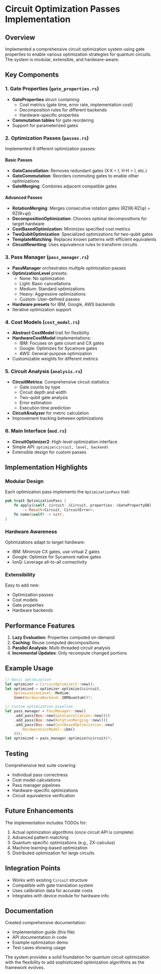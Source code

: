 # Circuit Optimization Passes Implementation

## Overview

Implemented a comprehensive circuit optimization system using gate properties to enable various optimization strategies for quantum circuits. The system is modular, extensible, and hardware-aware.

## Key Components

### 1. Gate Properties (`gate_properties.rs`)
- **GateProperties** struct containing:
  - Cost metrics (gate time, error rate, implementation cost)
  - Decomposition rules for different backends
  - Hardware-specific properties
- **Commutation tables** for gate reordering
- Support for parameterized gates

### 2. Optimization Passes (`passes.rs`)
Implemented 9 different optimization passes:

#### Basic Passes
- **GateCancellation**: Removes redundant gates (X·X = I, H·H = I, etc.)
- **GateCommutation**: Reorders commuting gates to enable other optimizations
- **GateMerging**: Combines adjacent compatible gates

#### Advanced Passes
- **RotationMerging**: Merges consecutive rotation gates (RZ(θ)·RZ(φ) = RZ(θ+φ))
- **DecompositionOptimization**: Chooses optimal decompositions for target hardware
- **CostBasedOptimization**: Minimizes specified cost metrics
- **TwoQubitOptimization**: Specialized optimizations for two-qubit gates
- **TemplateMatching**: Replaces known patterns with efficient equivalents
- **CircuitRewriting**: Uses equivalence rules to transform circuits

### 3. Pass Manager (`pass_manager.rs`)
- **PassManager** orchestrates multiple optimization passes
- **OptimizationLevel** presets:
  - None: No optimization
  - Light: Basic cancellations
  - Medium: Standard optimizations
  - Heavy: Aggressive optimizations
  - Custom: User-defined passes
- **Hardware presets** for IBM, Google, AWS backends
- Iterative optimization support

### 4. Cost Models (`cost_model.rs`)
- **Abstract CostModel** trait for flexibility
- **HardwareCostModel** implementations:
  - IBM: Focuses on gate count and CX gates
  - Google: Optimizes for Sycamore gates
  - AWS: General-purpose optimization
- Customizable weights for different metrics

### 5. Circuit Analysis (`analysis.rs`)
- **CircuitMetrics**: Comprehensive circuit statistics
  - Gate counts by type
  - Circuit depth and width
  - Two-qubit gate analysis
  - Error estimation
  - Execution time prediction
- **CircuitAnalyzer** for metric calculation
- Improvement tracking between optimizations

### 6. Main Interface (`mod.rs`)
- **CircuitOptimizer2**: High-level optimization interface
- Simple API: `optimize(circuit, level, backend)`
- Extensible design for custom passes

## Implementation Highlights

### Modular Design
Each optimization pass implements the `OptimizationPass` trait:
```rust
pub trait OptimizationPass {
    fn apply(&self, circuit: &Circuit, properties: &GatePropertyDB) 
        -> Result<Circuit, CircuitError>;
    fn name(&self) -> &str;
}
```

### Hardware Awareness
Optimizations adapt to target hardware:
- IBM: Minimize CX gates, use virtual Z gates
- Google: Optimize for Sycamore native gates
- IonQ: Leverage all-to-all connectivity

### Extensibility
Easy to add new:
- Optimization passes
- Cost models
- Gate properties
- Hardware backends

## Performance Features

1. **Lazy Evaluation**: Properties computed on-demand
2. **Caching**: Reuse computed decompositions
3. **Parallel Analysis**: Multi-threaded circuit analysis
4. **Incremental Updates**: Only recompute changed portions

## Example Usage

```rust
// Basic optimization
let optimizer = CircuitOptimizer2::new();
let optimized = optimizer.optimize(&circuit, 
    OptimizationLevel::Medium, 
    Some(HardwareBackend::IBMQuantum))?;

// Custom optimization pipeline
let pass_manager = PassManager::new()
    .add_pass(Box::new(GateCancellation::new()))
    .add_pass(Box::new(RotationMerging::new()))
    .add_pass(Box::new(CostBasedOptimization::new(
        HardwareCostModel::ibm()
    )));
let optimized = pass_manager.optimize(&circuit)?;
```

## Testing

Comprehensive test suite covering:
- Individual pass correctness
- Cost model calculations
- Pass manager pipelines
- Hardware-specific optimizations
- Circuit equivalence verification

## Future Enhancements

The implementation includes TODOs for:
1. Actual optimization algorithms (once circuit API is complete)
2. Advanced pattern matching
3. Quantum-specific optimizations (e.g., ZX-calculus)
4. Machine learning-based optimization
5. Distributed optimization for large circuits

## Integration Points

- Works with existing `Circuit` structure
- Compatible with gate translation system
- Uses calibration data for accurate costs
- Integrates with device module for hardware info

## Documentation

Created comprehensive documentation:
- Implementation guide (this file)
- API documentation in code
- Example optimization demo
- Test cases showing usage

The system provides a solid foundation for quantum circuit optimization with the flexibility to add sophisticated optimization algorithms as the framework evolves.